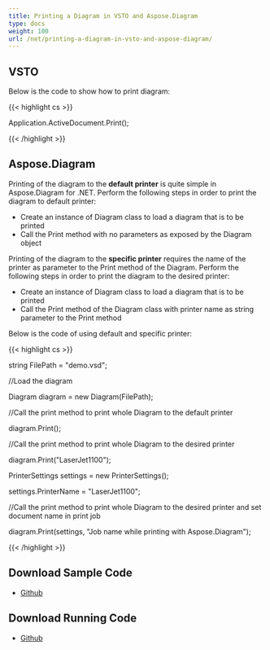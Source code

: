 ```yaml
---
title: Printing a Diagram in VSTO and Aspose.Diagram
type: docs
weight: 100
url: /net/printing-a-diagram-in-vsto-and-aspose-diagram/
---
```


## **VSTO**
Below is the code to show how to print diagram:

{{< highlight cs >}}

   Application.ActiveDocument.Print();

{{< /highlight >}}
## **Aspose.Diagram**
Printing of the diagram to the **default printer** is quite simple in Aspose.Diagram for .NET. Perform the following steps in order to print the diagram to default printer:

- Create an instance of Diagram class to load a diagram that is to be printed
- Call the Print method with no parameters as exposed by the Diagram object

Printing of the diagram to the **specific printer** requires the name of the printer as parameter to the Print method of the Diagram. Perform the following steps in order to print the diagram to the desired printer:

- Create an instance of Diagram class to load a diagram that is to be printed
- Call the Print method of the Diagram class with printer name as string parameter to the Print method

Below is the code of using default and specific printer:

{{< highlight cs >}}

  string FilePath = "demo.vsd";

 //Load the diagram

 Diagram diagram = new Diagram(FilePath);

 //Call the print method to print whole Diagram to the default printer

 diagram.Print();

 //Call the print method to print whole Diagram to the desired printer

 diagram.Print("LaserJet1100");

 PrinterSettings settings = new PrinterSettings();

 settings.PrinterName = "LaserJet1100";

 //Call the print method to print whole Diagram to the desired printer and set document name in print job

 diagram.Print(settings, "Job name while printing with Aspose.Diagram");


{{< /highlight >}}
## **Download Sample Code**
- [Github](https://github.com/aspose-diagram/Aspose.Diagram-for-.NET/releases/tag/AsposeDiagramVsVSTOv1.1)
## **Download Running Code**
- [Github](https://github.com/aspose-diagram/Aspose.Diagram-for-.NET/tree/master/Plugins/Aspose.Diagram%20Vs%20VSTO%20Visio/Code%20Comparison%20of%20Common%20Features/Printing%20a%20Diagram)
